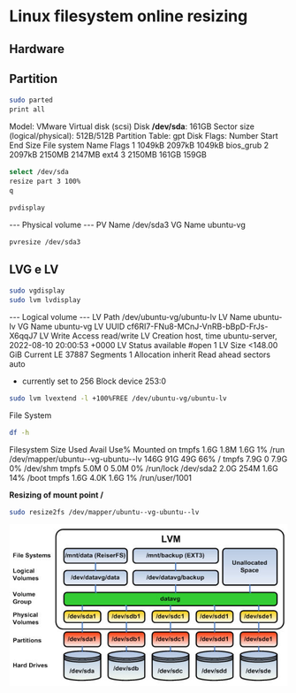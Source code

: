 # Linux filesystem online resizing

## Hardware

## Partition

```bash
sudo parted
print all
```
Model: VMware Virtual disk (scsi)
Disk **/dev/sda**: 161GB
Sector size (logical/physical): 512B/512B
Partition Table: gpt
Disk Flags:
Number  Start   End     Size    File system  Name  Flags
 1      1049kB  2097kB  1049kB                     bios_grub
 2      2097kB  2150MB  2147MB  ext4
 3      2150MB  161GB   159GB

```bash
select /dev/sda
resize part 3 100%
q
```

```bash
pvdisplay
```
--- Physical volume ---
   PV Name               /dev/sda3
   VG Name               ubuntu-vg

```bash
pvresize /dev/sda3
```

## LVG e LV

```bash
sudo vgdisplay
sudo lvm lvdisplay
```
 --- Logical volume ---
  LV Path                /dev/ubuntu-vg/ubuntu-lv
  LV Name                ubuntu-lv
  VG Name                ubuntu-vg
  LV UUID                cf6RI7-FNu8-MCnJ-VnRB-bBpD-FrJs-X6qqJ7
  LV Write Access        read/write
  LV Creation host, time ubuntu-server, 2022-08-10 20:00:53 +0000
  LV Status              available
  #open                 1
  LV Size                <148.00 GiB
  Current LE             37887
  Segments               1
  Allocation             inherit
  Read ahead sectors     auto
  - currently set to     256
  Block device           253:0

```bash
sudo lvm lvextend -l +100%FREE /dev/ubuntu-vg/ubuntu-lv
```

File System
```bash
df -h
```

Filesystem                         Size  Used Avail Use% Mounted on
tmpfs                              1.6G  1.8M  1.6G   1% /run
/dev/mapper/ubuntu--vg-ubuntu--lv  146G   91G   49G  66% /
tmpfs                              7.9G     0  7.9G   0% /dev/shm
tmpfs                              5.0M     0  5.0M   0% /run/lock
/dev/sda2                          2.0G  254M  1.6G  14% /boot
tmpfs                              1.6G  4.0K  1.6G   1% /run/user/1001

**Resizing of mount point /**

```bash
sudo resize2fs /dev/mapper/ubuntu--vg-ubuntu--lv
```
![UbuntuLVM](lvm.jpg)
